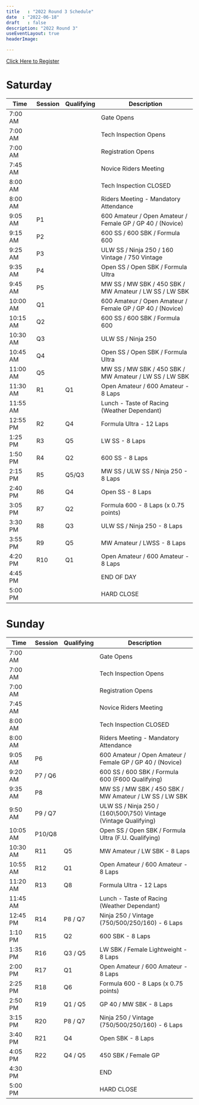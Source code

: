 ```yaml
---
title   : "2022 Round 3 Schedule"
date  : "2022-06-18"
draft   : false
description: "2022 Round 3"
useEventLayout: true
headerImage: 

---
```


[Click Here to Register](http://msreg.com/WMRRA2022ROUND3)

# Saturday

|  Time    | Session | Qualifying | Description                                                   |
|----------|---------|------------|---------------------------------------------------------------|
| 7:00 AM  |         |            | Gate Opens                                                    |
| 7:00 AM  |         |            | Tech Inspection Opens                                         |
| 7:00 AM  |         |            | Registration Opens                                            |
| 7:45 AM  |         |            | Novice Riders Meeting                                         |
| 8:00 AM  |         |            | Tech Inspection CLOSED                                        |
| 8:00 AM  |         |            | Riders Meeting - Mandatory Attendance                         |
| 9:05 AM  | P1      |            | 600 Amateur / Open Amateur    / Female GP / GP 40 / (Novice)  |
| 9:15 AM  | P2      |            | 600 SS / 600 SBK / Formula 600                                |
| 9:25 AM  | P3      |            | ULW SS / Ninja 250 / 160 Vintage / 750 Vintage                |
| 9:35 AM  | P4      |            | Open SS / Open SBK / Formula Ultra                            |
| 9:45 AM  | P5      |            | MW SS / MW SBK / 450 SBK / MW Amateur / LW SS / LW SBK        |
| 10:00 AM | Q1      |            | 600 Amateur / Open Amateur    / Female GP / GP 40 /  (Novice) |
| 10:15 AM | Q2      |            | 600 SS / 600 SBK / Formula 600                                |
| 10:30 AM | Q3      |            | ULW SS / Ninja 250                                            |
| 10:45 AM | Q4      |            | Open SS / Open SBK / Formula Ultra                            |
| 11:00 AM | Q5      |            | MW SS / MW SBK / 450 SBK / MW Amateur / LW SS / LW SBK        |
| 11:30 AM | R1      | Q1         | Open Amateur / 600 Amateur - 8 Laps                           |
| 11:55 AM |         |            | Lunch - Taste of Racing (Weather Dependant)                   |
| 12:55 PM | R2      | Q4         | Formula Ultra - 12 Laps                                       |
| 1:25 PM  | R3      | Q5         | LW SS - 8 Laps                                                |
| 1:50 PM  | R4      | Q2         | 600 SS - 8 Laps                                               |
| 2:15 PM  | R5      | Q5/Q3      | MW SS / ULW SS / Ninja 250 - 8 Laps                           |
| 2:40 PM  | R6      | Q4         | Open SS - 8 Laps                                              |
| 3:05 PM  | R7      | Q2         | Formula 600 - 8 Laps (x 0.75 points)                          |
| 3:30 PM  | R8      | Q3         | ULW SS / Ninja 250 - 8 Laps                                   |
| 3:55 PM  | R9      | Q5         | MW Amateur / LWSS - 8 Laps                                    |
| 4:20 PM  | R10     | Q1         | Open Amateur / 600 Amateur - 8 Laps                           |
| 4:45 PM  |         |            | END OF DAY                                                    |
| 5:00 PM  |         |            | HARD CLOSE                                                    |


# Sunday

|  Time    | Session | Qualifying | Description                                                        |
|----------|---------|------------|--------------------------------------------------------------------|
| 7:00 AM  |         |            | Gate Opens                                                         |
| 7:00 AM  |         |            | Tech Inspection Opens                                              |
| 7:00 AM  |         |            | Registration Opens                                                 |
| 7:45 AM  |         |            | Novice Riders Meeting                                              |
| 8:00 AM  |         |            | Tech Inspection CLOSED                                             |
| 8:00 AM  |         |            | Riders Meeting - Mandatory Attendance                              |
| 9:05 AM  | P6      |            | 600 Amateur / Open Amateur    / Female GP / GP 40 /  (Novice)      |
| 9:20 AM  | P7 / Q6 |            | 600 SS / 600 SBK  /   Formula 600 (F600 Qualifying)                |
| 9:35 AM  | P8      |            | MW SS / MW SBK / 450 SBK / MW Amateur / LW SS / LW SBK             |
| 9:50 AM  | P9 / Q7 |            | ULW SS  / Ninja 250 /   (160\500\750) Vintage (Vintage Qualifying) |
| 10:05 AM | P10/Q8  |            | Open SS / Open SBK / Formula Ultra (F.U. Qualifying)               |
| 10:30 AM | R11     | Q5         | MW Amateur / LW SBK - 8 Laps                                       |
| 10:55 AM | R12     | Q1         | Open Amateur / 600 Amateur - 8 Laps                                |
| 11:20 AM | R13     | Q8         | Formula Ultra - 12 Laps                                            |
| 11:45 AM |         |            | Lunch - Taste of Racing (Weather Dependant)                        |
| 12:45 PM | R14     | P8 / Q7    | Ninja 250 / Vintage (750/500/250/160) - 6 Laps                     |
| 1:10 PM  | R15     | Q2         | 600 SBK - 8 Laps                                                   |
| 1:35 PM  | R16     | Q3 / Q5    | LW SBK / Female Lightweight - 8 Laps                               |
| 2:00 PM  | R17     | Q1         | Open Amateur / 600 Amateur - 8 Laps                                |
| 2:25 PM  | R18     | Q6         | Formula 600 - 8 Laps (x 0.75 points)                               |
| 2:50 PM  | R19     | Q1 / Q5    | GP 40 / MW SBK - 8 Laps                                            |
| 3:15 PM  | R20     | P8 /  Q7   | Ninja 250 / Vintage (750/500/250/160) - 6 Laps                     |
| 3:40 PM  | R21     | Q4         | Open SBK - 8 Laps                                                  |
| 4:05 PM  | R22     | Q4 / Q5    | 450 SBK / Female GP                                                |
| 4:30 PM  |         |            | END                                                                |
| 5:00 PM  |         |            | HARD CLOSE                                                         |
